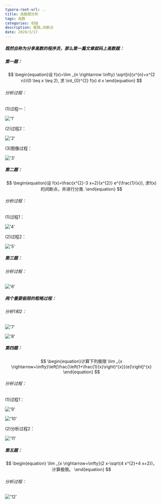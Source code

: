 ```yaml
---
typora-root-url: ..
title: 高数题分析
tags: 高数
categories: 初级
description: 极限,间断点
date: 2020/3/17
---
```

##### 既然自称为分享高数的程序员，那么第一篇文章就码上高数题：

##### 第一题：

$$
\begin{equation}设
f(x)=\lim _{n \rightarrow \infty} \sqrt[n]{x^{n}+x^{2 n}}(0 \leq x \leq 2), 求
\int_{0}^{2} f(x) d x
\end{equation}
$$

###### 分析过程：

(1)过程一：

!['1'](/images/高数题分析/1.png)

<!--more-->

(2)过程2：

!['2'](/images/高数题分析/2.png)

(3)图像过程：

!['3'](/images/高数题分析/3.png)

##### 第二题：

$$
\begin{equation}设
f(x)=\frac{x^{2}-3 x+2}{x^{2}} e^{\frac{1}{x}}, 求f(x)的间断点，并进行分类.
\end{equation}
$$

###### 分析过程：

(1)过程1：

!['4'](/images/高数题分析/4.png)

(2)过程2：

!['5'](/images/高数题分析/5.png)

##### 第三题：

###### 分析过程：

!['6'](/images/高数题分析/6.png)

##### 两个重要极限的粗略过程：

###### 分析1和2：

!['7'](/images/高数题分析/7.png)

!['8'](/images/高数题分析/8.png)

##### 第四题：

$$
\begin{equation}计算下列极限
\lim _{x \rightarrow+\infty}\left[\frac{\left(1+\frac{1}{x}\right)^{x}}{e}\right]^{x}
\end{equation}
$$

###### 分析过程：

(1)过程1：

!['9'](/images/高数题分析/9.png)

!['10'](/images/高数题分析/10.png)

(2)分析过程2：

!['11'](/images/高数题分析/11.png)

##### 第五题：

$$
\begin{equation}
\lim _{x \rightarrow+\infty}(2 x-\sqrt{4 x^{2}+4 x+2})，计算极限。
\end{equation}
$$



###### 分析过程：

!['12'](/images/高数题分析/12.png)

